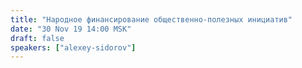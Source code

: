 ```yaml
---
title: "Народное финансирование общественно-полезных инициатив"
date: "30 Nov 19 14:00 MSK"
draft: false
speakers: ["alexey-sidorov"]
---
```

